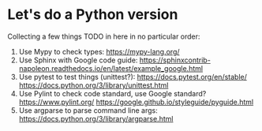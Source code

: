 # Let's do a Python version

Collecting a few things TODO in here in no particular order:
1. Use Mypy to check types: https://mypy-lang.org/
1. Use Sphinx with Google code guide: https://sphinxcontrib-napoleon.readthedocs.io/en/latest/example_google.html
1. Use pytest to test things (unittest?): https://docs.pytest.org/en/stable/ https://docs.python.org/3/library/unittest.html
1. Use Pylint to check code standard, use Google standard? https://www.pylint.org/ https://google.github.io/styleguide/pyguide.html
1. Use argparse to parse command line args: https://docs.python.org/3/library/argparse.html
